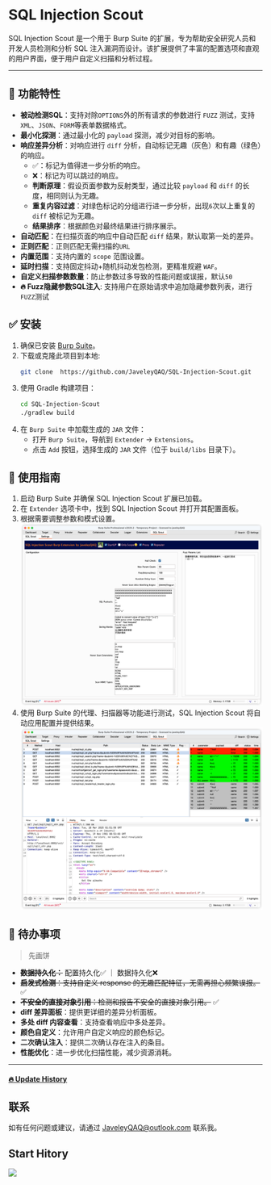 # SQL Injection Scout

SQL Injection Scout 是一个用于 Burp Suite 的扩展，专为帮助安全研究人员和开发人员检测和分析 SQL 注入漏洞而设计。该扩展提供了丰富的配置选项和直观的用户界面，便于用户自定义扫描和分析过程。

---

## 💯 功能特性

- **被动检测SQL**：支持对除`OPTIONS`外的所有请求的参数进行 `FUZZ` 测试，支持 `XML`、`JSON`、`FORM`等表单数据格式。
- **最小化探测**：通过最小化的 `payload` 探测，减少对目标的影响。
- **响应差异分析**：对响应进行 `diff` 分析，自动标记无趣（灰色）和有趣（绿色）的响应。
    - ✅：标记为值得进一步分析的响应。
    - ❌：标记为可以跳过的响应。
    - **判断原理**：假设页面参数为反射类型，通过比较 `payload` 和 `diff` 的长度，相同则认为无趣。
    - **重复内容过滤**：对绿色标记的分组进行进一步分析，出现`6`次以上重复的 `diff` 被标记为无趣。
    - **结果排序**：根据颜色对最终结果进行排序展示。
- **自动匹配**：在扫描页面的响应中自动匹配 `diff` 结果，默认取第一处的差异。
- **正则匹配**：正则匹配无需扫描的`URL`
- **内置范围**：支持内置的 `scope` 范围设置。
- **延时扫描**：支持固定抖动+随机抖动发包检测，更精准规避 `WAF`。
- **自定义扫描参数数量**：防止参数过多导致的性能问题或误报，默认`50`
- **🔥 Fuzz隐藏参数SQL注入**: 支持用户在原始请求中追加隐藏参数列表，进行`FUZZ`测试

## ✅️ 安装

1. 确保已安装 [Burp Suite](https://portswigger.net/burp)。
2. 下载或克隆此项目到本地:
   ```bash
   git clone  https://github.com/JaveleyQAQ/SQL-Injection-Scout.git
   ```
3. 使用 Gradle 构建项目：
   ```bash
   cd SQL-Injection-Scout
   ./gradlew build
   ```
4. 在 `Burp Suite` 中加载生成的 `JAR` 文件：
    - 打开 `Burp Suite`，导航到 `Extender` -> `Extensions`。
    - 点击 `Add` 按钮，选择生成的 `JAR` 文件（位于 `build/libs` 目录下）。

## 🥰  使用指南

1. 启动 Burp Suite 并确保 SQL Injection Scout 扩展已加载。
2. 在 `Extender` 选项卡中，找到 SQL Injection Scout 并打开其配置面板。
3. 根据需要调整参数和模式设置。
   ![img_1.png](src/main/resources/img_2.png)
4. 使用 Burp Suite 的代理、扫描器等功能进行测试，SQL Injection Scout 将自动应用配置并提供结果。
   ![img_2.png](src/main/resources/img_1.png)
## 🔖 待办事项
> 先画饼

- ~~**数据持久化：**~~  配置持久化✅ ｜ 数据持久化❌
- ~~**启发式检测**：支持自定义 response 的无趣匹配特征，无需再担心频繁误报。~~ ✅ 
- ~~**不安全的直接对象引用**：检测和报告不安全的直接对象引用。~~ ✅
- **diff 差异面板**：提供更详细的差异分析面板。
- **多处 diff 内容查看**：支持查看响应中多处差异。
- **颜色自定义**：允许用户自定义响应的颜色标记。
- **二次确认注入**：提供二次确认存在注入的条目。
- **性能优化**：进一步优化扫描性能，减少资源消耗。

---

####  [🔥 Update History](CHANGELOG.md)


## 联系

如有任何问题或建议，请通过 [JaveleyQAQ@outlook.com](mailto:your.email@example.com) 联系我。

## Start Hitory
![](https://star-history.com/#JaveleyQAQ/SQL-Injection-Scout&Timeline)